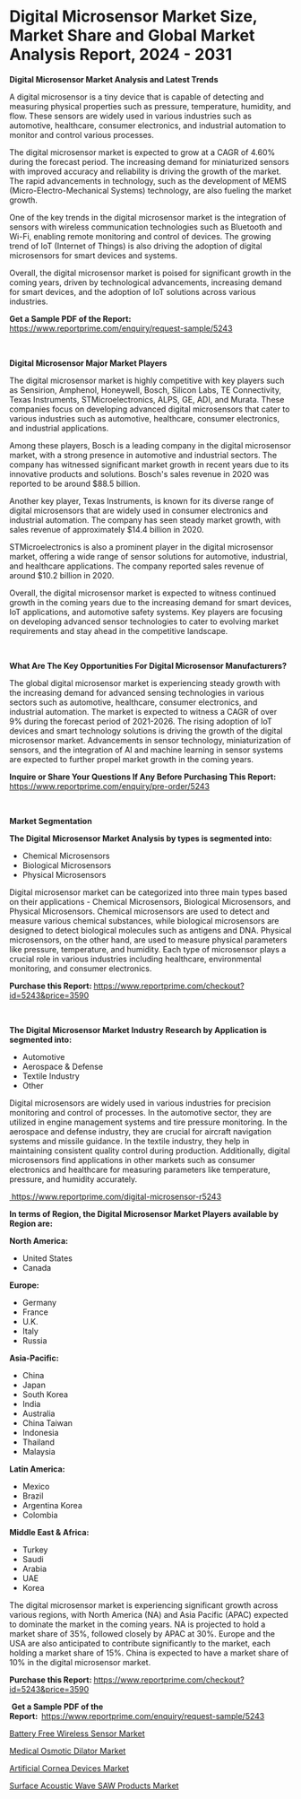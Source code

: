 <p><h1>Digital Microsensor Market Size, Market Share and Global Market Analysis Report, 2024 - 2031</h1></p><p><strong>Digital Microsensor Market Analysis and Latest Trends</strong></p>
<p><p>A digital microsensor is a tiny device that is capable of detecting and measuring physical properties such as pressure, temperature, humidity, and flow. These sensors are widely used in various industries such as automotive, healthcare, consumer electronics, and industrial automation to monitor and control various processes.</p><p>The digital microsensor market is expected to grow at a CAGR of 4.60% during the forecast period. The increasing demand for miniaturized sensors with improved accuracy and reliability is driving the growth of the market. The rapid advancements in technology, such as the development of MEMS (Micro-Electro-Mechanical Systems) technology, are also fueling the market growth.</p><p>One of the key trends in the digital microsensor market is the integration of sensors with wireless communication technologies such as Bluetooth and Wi-Fi, enabling remote monitoring and control of devices. The growing trend of IoT (Internet of Things) is also driving the adoption of digital microsensors for smart devices and systems.</p><p>Overall, the digital microsensor market is poised for significant growth in the coming years, driven by technological advancements, increasing demand for smart devices, and the adoption of IoT solutions across various industries.</p></p>
<p><strong>Get a Sample PDF of the Report:&nbsp;</strong> <a href="https://www.reportprime.com/enquiry/request-sample/5243">https://www.reportprime.com/enquiry/request-sample/5243</a></p>
<p>&nbsp;</p>
<p><strong>Digital Microsensor Major Market Players</strong></p>
<p><p>The digital microsensor market is highly competitive with key players such as Sensirion, Amphenol, Honeywell, Bosch, Silicon Labs, TE Connectivity, Texas Instruments, STMicroelectronics, ALPS, GE, ADI, and Murata. These companies focus on developing advanced digital microsensors that cater to various industries such as automotive, healthcare, consumer electronics, and industrial applications.</p><p>Among these players, Bosch is a leading company in the digital microsensor market, with a strong presence in automotive and industrial sectors. The company has witnessed significant market growth in recent years due to its innovative products and solutions. Bosch's sales revenue in 2020 was reported to be around $88.5 billion.</p><p>Another key player, Texas Instruments, is known for its diverse range of digital microsensors that are widely used in consumer electronics and industrial automation. The company has seen steady market growth, with sales revenue of approximately $14.4 billion in 2020.</p><p>STMicroelectronics is also a prominent player in the digital microsensor market, offering a wide range of sensor solutions for automotive, industrial, and healthcare applications. The company reported sales revenue of around $10.2 billion in 2020.</p><p>Overall, the digital microsensor market is expected to witness continued growth in the coming years due to the increasing demand for smart devices, IoT applications, and automotive safety systems. Key players are focusing on developing advanced sensor technologies to cater to evolving market requirements and stay ahead in the competitive landscape.</p></p>
<p>&nbsp;</p>
<p><strong>What Are The Key Opportunities For Digital Microsensor Manufacturers?</strong></p>
<p><p>The global digital microsensor market is experiencing steady growth with the increasing demand for advanced sensing technologies in various sectors such as automotive, healthcare, consumer electronics, and industrial automation. The market is expected to witness a CAGR of over 9% during the forecast period of 2021-2026. The rising adoption of IoT devices and smart technology solutions is driving the growth of the digital microsensor market. Advancements in sensor technology, miniaturization of sensors, and the integration of AI and machine learning in sensor systems are expected to further propel market growth in the coming years.</p></p>
<p><strong>Inquire or Share Your Questions If Any Before Purchasing This Report:</strong> <a href="https://www.reportprime.com/enquiry/pre-order/5243">https://www.reportprime.com/enquiry/pre-order/5243</a></p>
<p>&nbsp;</p>
<p><strong>Market Segmentation</strong></p>
<p><strong>The Digital Microsensor Market Analysis by types is segmented into:</strong></p>
<p><ul><li>Chemical Microsensors</li><li>Biological Microsensors</li><li>Physical Microsensors</li></ul></p>
<p><p>Digital microsensor market can be categorized into three main types based on their applications - Chemical Microsensors, Biological Microsensors, and Physical Microsensors. Chemical microsensors are used to detect and measure various chemical substances, while biological microsensors are designed to detect biological molecules such as antigens and DNA. Physical microsensors, on the other hand, are used to measure physical parameters like pressure, temperature, and humidity. Each type of microsensor plays a crucial role in various industries including healthcare, environmental monitoring, and consumer electronics.</p></p>
<p><strong>Purchase this Report:&nbsp;</strong><a href="https://www.reportprime.com/checkout?id=5243&price=3590">https://www.reportprime.com/checkout?id=5243&price=3590</a></p>
<p>&nbsp;</p>
<p><strong>The Digital Microsensor Market Industry Research by Application is segmented into:</strong></p>
<p><ul><li>Automotive</li><li>Aerospace & Defense</li><li>Textile Industry</li><li>Other</li></ul></p>
<p><p>Digital microsensors are widely used in various industries for precision monitoring and control of processes. In the automotive sector, they are utilized in engine management systems and tire pressure monitoring. In the aerospace and defense industry, they are crucial for aircraft navigation systems and missile guidance. In the textile industry, they help in maintaining consistent quality control during production. Additionally, digital microsensors find applications in other markets such as consumer electronics and healthcare for measuring parameters like temperature, pressure, and humidity accurately.</p></p>
<p><a href="https://www.reportprime.com/digital-microsensor-r5243">&nbsp;https://www.reportprime.com/digital-microsensor-r5243</a></p>
<p><strong>In terms of Region, the Digital Microsensor Market Players available by Region are:</strong></p>
<p>
    <p> <strong> North America: </strong>
        <ul>
            <li>United States</li>
            <li>Canada</li>
        </ul>
        </p> 
    <p> <strong> Europe: </strong>
        <ul>
            <li>Germany</li>
            <li>France</li>
            <li>U.K.</li>
            <li>Italy</li>
            <li>Russia</li>
        </ul>
        </p> 
    <p> <strong> Asia-Pacific: </strong>
        <ul>
            <li>China</li>
            <li>Japan</li>
            <li>South Korea</li>
            <li>India</li>
            <li>Australia</li>
            <li>China Taiwan</li>
            <li>Indonesia</li>
            <li>Thailand</li>
            <li>Malaysia</li>
        </ul>
        </p> 
    <p> <strong> Latin America: </strong>
        <ul>
            <li>Mexico</li>
            <li>Brazil</li>
            <li>Argentina Korea</li>
            <li>Colombia</li>
        </ul>
        </p> 
    <p> <strong> Middle East & Africa: </strong>
        <ul>
            <li>Turkey</li>
            <li>Saudi</li>
            <li>Arabia</li>
            <li>UAE</li>
            <li>Korea</li>
        </ul>
    </p>
    </p>
<p><p>The digital microsensor market is experiencing significant growth across various regions, with North America (NA) and Asia Pacific (APAC) expected to dominate the market in the coming years. NA is projected to hold a market share of 35%, followed closely by APAC at 30%. Europe and the USA are also anticipated to contribute significantly to the market, each holding a market share of 15%. China is expected to have a market share of 10% in the digital microsensor market.</p></p>
<p><strong>Purchase this Report: </strong><a href="https://www.reportprime.com/checkout?id=5243&price=3590">https://www.reportprime.com/checkout?id=5243&price=3590</a></p>
<p>&nbsp;<strong>Get a Sample PDF of the Report:&nbsp;&nbsp;</strong><a href="https://www.reportprime.com/enquiry/request-sample/5243">https://www.reportprime.com/enquiry/request-sample/5243</a></p>
<p><strong></strong></p>
<p><p><a href="https://github.com/labibmmn112/Market-Research-Report-List-1/blob/main/battery-free-wireless-sensor-market.md">Battery Free Wireless Sensor Market</a></p><p><a href="https://issuu.com/reportprime-2/docs/medical-osmotic-dilator-market-size-2030.pptx">Medical Osmotic Dilator Market</a></p><p><a href="https://issuu.com/reportprime-2/docs/artificial-cornea-devices-market-size-2030.pptx">Artificial Cornea Devices Market</a></p><p><a href="https://github.com/gladysalidde/Market-Research-Report-List-2/blob/main/surface-acoustic-wave-saw-products-market.md">Surface Acoustic Wave SAW Products Market</a></p></p>